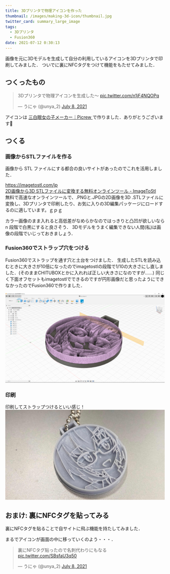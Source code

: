 ```yaml
---
title: 3Dプリンタで物理アイコンを作った
thumbnail: /images/making-3d-icon/thumbnail.jpg
twitter_card: summary_large_image
tags:
  - 3Dプリンタ
  - Fusion360
date: 2021-07-12 0:30:13
---
```

画像を元に3Dモデルを生成して自分の利用しているアイコンを3Dプリンタで印刷してみました．
ついでに裏にNFCタグをつけて機能をもたせてみました．

<!-- more --> 
## つくったもの

<blockquote class="twitter-tweet"><p lang="ja" dir="ltr">3Dプリンタで物理アイコンを生成した〜 <a href="https://t.co/n1jF4NQOPq">pic.twitter.com/n1jF4NQOPq</a></p>&mdash; うにゃ (@unya_2) <a href="https://twitter.com/unya_2/status/1413106388138561542?ref_src=twsrc%5Etfw">July 8, 2021</a></blockquote> <script async src="https://platform.twitter.com/widgets.js" charset="utf-8"></script>

アイコンは [三白眼女の子メーカー｜Picrew ](https://picrew.me/image_maker/37650) で作りました．ありがとうございます🙏

## つくる

### 画像からSTLファイルを作る

画像から STL ファイルにする都合の良いサイトがあったのでこれを活用しました．

<div class="bcard-wrapper"><span class="bcard-header"><div class="bcard-site"><a href="https://imagetostl.com/jp" rel="nofollow" target="_blank"></a></div><div class="bcard-url"><a href="https://imagetostl.com/jp" rel="nofollow" target="_blank">https://imagetostl.com/jp</a></div></span><span class="bcard-main"><div class="bcard-title"><a href="https://imagetostl.com/jp" rel="nofollow" target="_blank">2D画像から3D STLファイルに変換する無料オンラインツール - ImageToStl</a></div><div class="bcard-description">無料で高速なオンラインツールで、.PNGと.JPGの2D画像を3D .STLファイルに変換し、3Dプリンタで印刷したり、お気に入りの3D編集パッケージにロードするのに適しています。ｇｐｇ</div></span></div>

カラー画像のまま入れると高低差がなめらかなのではっきりと凸凹が欲しいなら n 段階で白黒にすると良さそう．
3Dモデルをうまく編集できない人間(私)は画像の段階でいじっておきましょう．



### Fusion360でストラップ穴をつける

Fusion360でストラップを通す穴と土台をつけました．
生成したSTLを読み込むときに大きさが10倍になったのでimagetostlの段階で1/10の大きさにし直しました．(そのままCHITUBOXとかに入れれば正しい大きさになのですが......) 
同じく下面オフセットもimagetostlでできるのですが円形画像だと思ったようにできなかったのでFusion360で作りました．

![](/images/making-3d-icon/fusion.png)

### 印刷
印刷してストラップつけるといい感じ！
![](/images/making-3d-icon/thumbnail.jpg)

## おまけ: 裏にNFCタグを貼ってみる

裏にNFCタグを貼ることで自サイトに飛ぶ機能を持たしてみました．

まるでアイコンが画面の中に移っていくのよう・・・．

<blockquote class="twitter-tweet" data-conversation="none" data-dnt="true"><p lang="ja" dir="ltr">裏にNFCタグ貼ったので名刺代わりにもなる <a href="https://t.co/SBsfaU3q50">pic.twitter.com/SBsfaU3q50</a></p>&mdash; うにゃ (@unya_2) <a href="https://twitter.com/unya_2/status/1413107184875966469?ref_src=twsrc%5Etfw">July 8, 2021</a></blockquote> <script async src="https://platform.twitter.com/widgets.js" charset="utf-8"></script>
